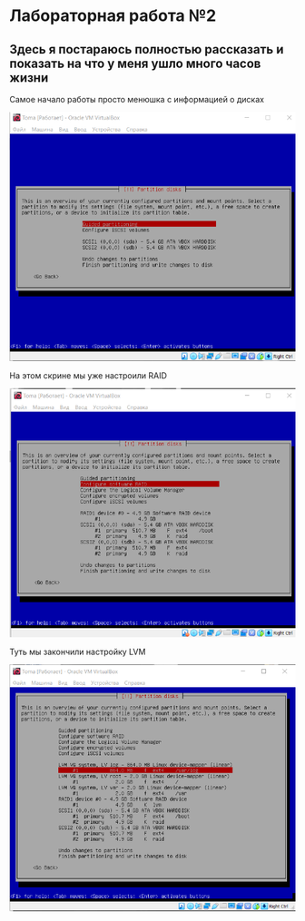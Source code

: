# Лабораторная работа №2
## Здесь я постараюсь полностью рассказать и показать на что у меня ушло много часов жизни

Самое начало работы
просто менюшка с информацией о дисках

![alt text](https://github.com/2kazbek/lab_git/blob/master/lab2/screenshots/part1/1.nachalo_ustanovki.png)


На этом скрине мы уже настроили RAID

![alt text](https://github.com/2kazbek/lab_git/blob/master/lab2/screenshots/part1/4.Nastroika_RAID.png)

Туть мы закончили настройку LVM

![alt text](https://github.com/2kazbek/lab_git/blob/master/lab2/screenshots/part1/7.konechnaya_nastroika_LVM.png)